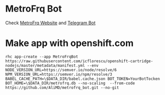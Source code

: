 # MetroFrq Bot
Check [MetroFrq Website](http://metrofrq.ir/) and [Telegram Bot](http://telegram.me/metrofrq_bot)

# Make app with openshift.com
```
rhc app-create --app MetroFrqBot https://raw.githubusercontent.com/icflorescu/openshift-cartridge-nodejs/master/metadata/manifest.yml --env NODE_VERSION_URL=https://semver.io/node/resolve/6 NPM_VERSION_URL=https://semver.io/npm/resolve/3 BABEL_CACHE_PATH=\$DATA_DIR/babel.cache.json BOT_TOKEN=YourBotTocken BOT_HOME=\$DATA_DIR/metrofrq.db --no-scaling  --from-code https://github.com/AliMD/metrofrq_bot.git --no-git 
``` 
